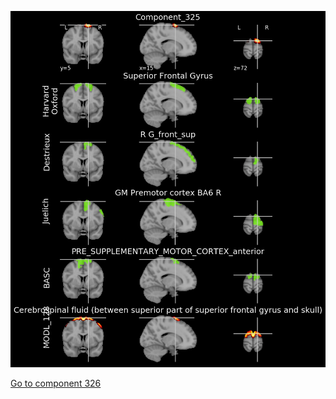 


![325](preliminary/325.jpg "Component 325")

[Go to component 326](https://parietal-inria.github.io/MODL_atlas/1024/326 "Component 326")